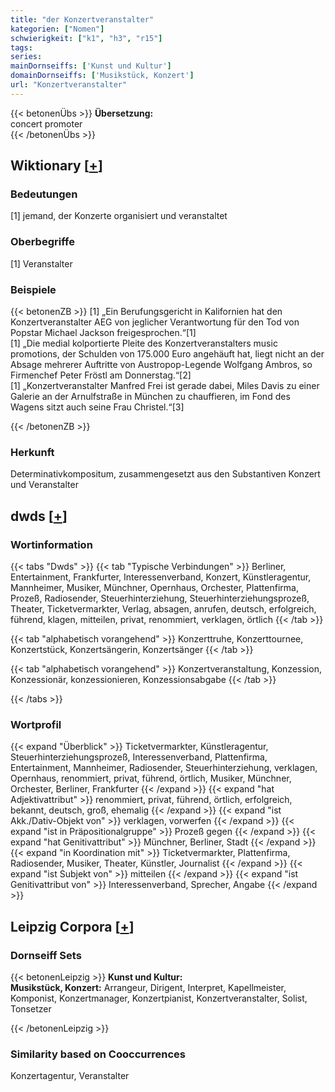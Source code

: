```yaml
---
title: "der Konzertveranstalter"
kategorien: ["Nomen"]
schwierigkeit: ["k1", "h3", "r15"]
tags:
series:
mainDornseiffs: ['Kunst und Kultur']
domainDornseiffs: ['Musikstück, Konzert']
url: "Konzertveranstalter"
---
```


{{< betonenÜbs >}}
**Übersetzung:**  
concert promoter  
{{< /betonenÜbs >}}

## Wiktionary [[+](https://de.wiktionary.org/wiki/Konzertveranstalter)]

### Bedeutungen
[1] jemand, der Konzerte organisiert und veranstaltet  

### Oberbegriffe
[1] Veranstalter  

### Beispiele
{{< betonenZB >}}
[1] „Ein Berufungsgericht in Kalifornien hat den Konzertveranstalter AEG von jeglicher Verantwortung für den Tod von Popstar Michael Jackson freigesprochen.“[1]  
[1] „Die medial kolportierte Pleite des Konzertveranstalters music promotions, der Schulden von 175.000 Euro angehäuft hat, liegt nicht an der Absage mehrerer Auftritte von Austropop-Legende Wolfgang Ambros, so Firmenchef Peter Fröstl am Donnerstag.“[2]  
[1] „Konzertveranstalter Manfred Frei ist gerade dabei, Miles Davis zu einer Galerie an der Arnulfstraße in München zu chauffieren, im Fond des Wagens sitzt auch seine Frau Christel.“[3]  

{{< /betonenZB >}}
### Herkunft
Determinativkompositum, zusammengesetzt aus den Substantiven Konzert und Veranstalter  



## dwds [[+](https://www.dwds.de/wb/Konzertveranstalter)]

### Wortinformation
{{< tabs "Dwds" >}}
{{< tab "Typische Verbindungen" >}}
Berliner, Entertainment, Frankfurter, Interessenverband, Konzert, Künstleragentur, Mannheimer, Musiker, Münchner, Opernhaus, Orchester, Plattenfirma, Prozeß, Radiosender, Steuerhinterziehung, Steuerhinterziehungsprozeß, Theater, Ticketvermarkter, Verlag, absagen, anrufen, deutsch, erfolgreich, führend, klagen, mitteilen, privat, renommiert, verklagen, örtlich
{{< /tab >}}

{{< tab "alphabetisch vorangehend" >}}
Konzerttruhe, Konzerttournee, Konzertstück, Konzertsängerin, Konzertsänger
{{< /tab >}}

{{< tab "alphabetisch vorangehend" >}}
Konzertveranstaltung, Konzession, Konzessionär, konzessionieren, Konzessionsabgabe
{{< /tab >}}

{{< /tabs >}}

### Wortprofil
{{< expand "Überblick" >}} Ticketvermarkter, Künstleragentur, Steuerhinterziehungsprozeß, Interessenverband, Plattenfirma, Entertainment, Mannheimer, Radiosender, Steuerhinterziehung, verklagen, Opernhaus, renommiert, privat, führend, örtlich, Musiker, Münchner, Orchester, Berliner, Frankfurter {{< /expand >}}
{{< expand "hat Adjektivattribut" >}} renommiert, privat, führend, örtlich, erfolgreich, bekannt, deutsch, groß, ehemalig {{< /expand >}}
{{< expand "ist Akk./Dativ-Objekt von" >}} verklagen, vorwerfen {{< /expand >}}
{{< expand "ist in Präpositionalgruppe" >}} Prozeß gegen {{< /expand >}}
{{< expand "hat Genitivattribut" >}} Münchner, Berliner, Stadt {{< /expand >}}
{{< expand "in Koordination mit" >}} Ticketvermarkter, Plattenfirma, Radiosender, Musiker, Theater, Künstler, Journalist {{< /expand >}}
{{< expand "ist Subjekt von" >}} mitteilen {{< /expand >}}
{{< expand "ist Genitivattribut von" >}} Interessenverband, Sprecher, Angabe {{< /expand >}}

## Leipzig Corpora [[+](https://corpora.uni-leipzig.de/en/res?word=Konzertveranstalter&corpusId=deu_newscrawl-public_2018)]

### Dornseiff Sets
{{< betonenLeipzig >}}
**Kunst und Kultur:**  
**Musikstück, Konzert:** Arrangeur, Dirigent, Interpret, Kapellmeister, Komponist, Konzertmanager, Konzertpianist, Konzertveranstalter, Solist, Tonsetzer  

{{< /betonenLeipzig >}}

### Similarity based on Cooccurrences
Konzertagentur, Veranstalter

